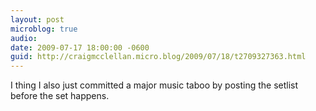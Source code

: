 ```yaml
---
layout: post
microblog: true
audio: 
date: 2009-07-17 18:00:00 -0600
guid: http://craigmcclellan.micro.blog/2009/07/18/t2709327363.html
---
```

I thing I also just committed a major music taboo by posting the setlist before the set happens.

